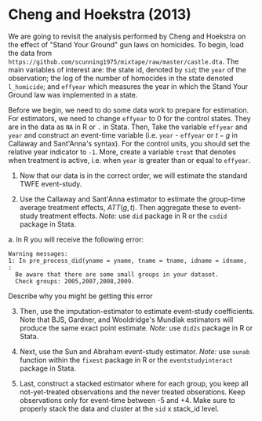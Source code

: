 # Cheng and Hoekstra (2013)

We are going to revisit the analysis performed by Cheng and Hoekstra on the effect of "Stand Your Ground" gun laws on homicides. To begin, load the data from `https://github.com/scunning1975/mixtape/raw/master/castle.dta`. The main variables of interest are: the state id, denoted by `sid`; the `year` of the observation; the log of the number of homocides in the state denoted `l_homicide`; and `effyear` which measures the year in which the Stand Your Ground law was implemented in a state. 

Before we begin, we need to do some data work to prepare for estimation. For estimators, we need to change `effyear` to 0 for the control states. They are in the data as `NA` in R or `.` in Stata. Then, Take the variable `effyear` and `year` and construct an event-time variable (i.e. `year` - `effyear` or $t - g$ in Callaway and Sant'Anna's syntax). For the control units, you should set the relative year indicator to `-1`. More, create a variable `treat` that denotes when treatment is active, i.e. when `year` is greater than or equal to `effyear`. 

1. Now that our data is in the correct order, we will estimate the standard TWFE event-study.

2. Use the Callaway and Sant'Anna estimator to estimate the group-time average treatment effects, $ATT(g,t)$. Then aggregate these to event-study treatment effects. *Note:* use `did` package in R or the `csdid` package in Stata. 

  a. In R you will receive the following error:

  ```
  Warning messages:
  1: In pre_process_did(yname = yname, tname = tname, idname = idname,  :
    Be aware that there are some small groups in your dataset.
    Check groups: 2005,2007,2008,2009.
  ```

  Describe why you might be getting this error

3. Then, use the imputation-estimator to estimate event-study coefficients. Note that BJS, Gardner, and Wooldridge's Mundlak estimators will produce the same exact point estimate. *Note:* use `did2s` package in R or Stata. 

4. Next, use the Sun and Abraham event-study estimator. *Note:* use `sunab` function within the `fixest` package in R or the `eventstudyinteract` package in Stata. 

5. Last, construct a stacked estimator where for each group, you keep all not-yet-treated observations and the never treated obserations. Keep observations only for event-time between -5 and +4. Make sure to properly stack the data and cluster at the `sid` x stack_id level.


